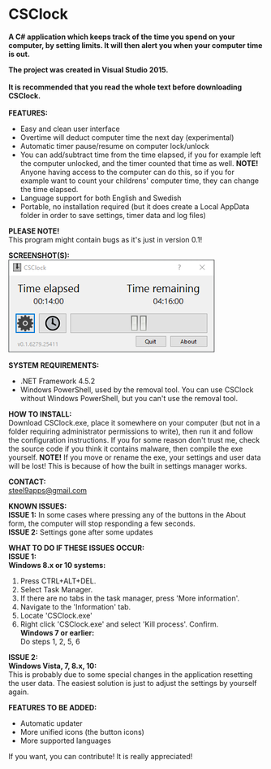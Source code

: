 # CSClock
**A C# application which keeps track of the time you spend on your computer, by setting limits. It will then alert you when your computer time is out.** 

**The project was created in Visual Studio 2015.**
&nbsp;  
&nbsp;  
**It is recommended that you read the whole text before downloading CSClock.**
&nbsp;  
&nbsp;  
**FEATURES:**  
- Easy and clean user interface  
- Overtime will deduct computer time the next day (experimental)  
- Automatic timer pause/resume on computer lock/unlock  
- You can add/subtract time from the time elapsed, if you for example left the computer unlocked, and the timer counted that time as   well. **NOTE!** Anyone having access to the computer can do this, so if you for example want to count your childrens' computer time, they can change the time elapsed.  
- Language support for both English and Swedish  
- Portable, no installation required (but it does create a Local AppData folder in order to save settings, timer data and log files)

**PLEASE NOTE!**  
This program might contain bugs as it's just in version 0.1!  
  
**SCREENSHOT(S):**  
![Alt text](https://github.com/steel9/CSClock/blob/master/Screenshots/screenshot1.PNG?raw=true "Main form")
  
**SYSTEM REQUIREMENTS:**
  - .NET Framework 4.5.2  
  - Windows PowerShell, used by the removal tool. You can use CSClock without Windows PowerShell, but you can't use the removal tool. 
  
**HOW TO INSTALL:**  
Download CSClock.exe, place it somewhere on your computer (but not in a folder requiring administrator permissions to write), then run it and follow the configuration instructions. If you for some reason don't trust me, check the source code if you think it contains malware, then compile the exe yourself. **NOTE!** If you move or rename the exe, your settings and user data will be lost! This is because of how the built in settings manager works.  
  
**CONTACT:**  
steel9apps@gmail.com  
  
**KNOWN ISSUES:**  
**ISSUE 1:** In some cases where pressing any of the buttons in the About form, the computer will stop responding a few seconds.  
**ISSUE 2:** Settings gone after some updates  
  
**WHAT TO DO IF THESE ISSUES OCCUR:**  
**ISSUE 1:**  
**Windows 8.x or 10 systems:**  
1. Press CTRL+ALT+DEL.  
2. Select Task Manager.  
3. If there are no tabs in the task manager, press 'More information'.  
4. Navigate to the 'Information' tab.  
5. Locate 'CSClock.exe'  
6. Right click 'CSClock.exe' and select 'Kill process'. Confirm.  
**Windows 7 or earlier:**  
Do steps 1, 2, 5, 6  
   
**ISSUE 2:**  
**Windows Vista, 7, 8.x, 10:**  
This is probably due to some special changes in the application resetting the user data. The easiest solution is just to adjust the       settings by yourself again.  
  
**FEATURES TO BE ADDED:**  
- Automatic updater  
- More unified icons (the button icons)  
- More supported languages  

If you want, you can contribute! It is really appreciated!
